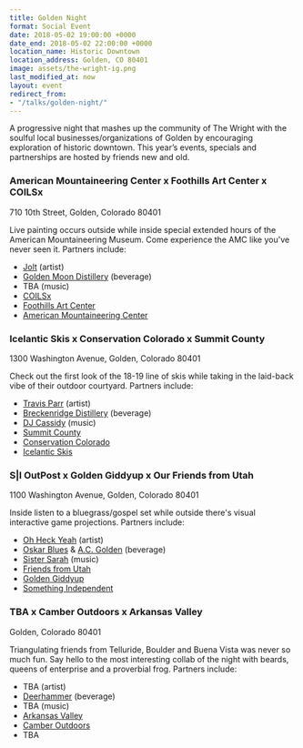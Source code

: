 ```yaml
---
title: Golden Night
format: Social Event
date: 2018-05-02 19:00:00 +0000
date_end: 2018-05-02 22:00:00 +0000
location_name: Historic Downtown
location_address: Golden, CO 80401
image: assets/the-wright-ig.png
last_modified_at: now
layout: event
redirect_from:
- "/talks/golden-night/"
---
```

A progressive night that mashes up the community of The Wright with the soulful local businesses/organizations of Golden by encouraging exploration of historic downtown. This year’s events, specials and partnerships are hosted by friends new and old.

### American Mountaineering Center x Foothills Art Center x COILSx

710 10th Street, Golden, Colorado 80401

Live painting occurs outside while inside special extended hours of the American Mountaineering Museum. Come experience the AMC like you've never seen it. Partners include:

* [Jolt](http://www.guerillagarden.com/) (artist)
* [Golden Moon Distillery](http://goldenmoondistillery.com/) (beverage)
* TBA (music)
* [COILSx](https://coilsx2018.splashthat.com/)
* [Foothills Art Center](http://www.foothillsartcenter.org/)
* [American Mountaineering Center](http://www.americanmountaineeringcenter.org/)

### Icelantic Skis x Conservation Colorado x Summit County

1300 Washington Avenue, Golden, Colorado 80401

Check out the first look of the 18-19 line of skis while taking in the laid-back vibe of their outdoor courtyard. Partners include:

* [Travis Parr](https://www.parrstudios.net/) (artist)
* [Breckenridge Distillery](http://breckenridgedistillery.com/) (beverage)
* [DJ Cassidy](http://www.djmattcassidy.com/) (music)
* [Summit County](http://www.co.summit.co.us/)
* [Conservation Colorado](https://conservationco.org/)
* [Icelantic Skis](https://www.icelanticskis.com/)

### S|I OutPost x Golden Giddyup x Our Friends from Utah

1100 Washington Avenue, Golden, Colorado 80401

Inside listen to a bluegrass/gospel set while outside there's visual interactive game  projections. Partners include:

* [Oh Heck Yeah](http://ohheckyeah.com/) (artist)
* [Oskar Blues](https://www.oskarblues.com/) & [A.C. Golden](http://www.acgolden.com/) (beverage)
* [Sister Sarah](http://www.jonwirtzmusic.com/events/2018/4/29/sister-sarah) (music)
* [Friends from Utah](http://edcutah.org/industries/outdoor-products-recreation)
* [Golden Giddyup](http://goldengiddyup.com/)
* [Something Independent](http://www.somethingindependent.com/)

### TBA x Camber Outdoors x Arkansas Valley

Golden, Colorado 80401

Triangulating friends from Telluride, Boulder and Buena Vista was never so much fun. Say hello to the most interesting collab of the night with beards, queens of enterprise and a proverbial frog. Partners include:

* TBA (artist)
* [Deerhammer]() (beverage)
* TBA (music)
* [Arkansas Valley](https://chaffeecountyedc.com/business-environment/local-industry/)
* [Camber Outdoors](https://camberoutdoors.org/)
* TBA